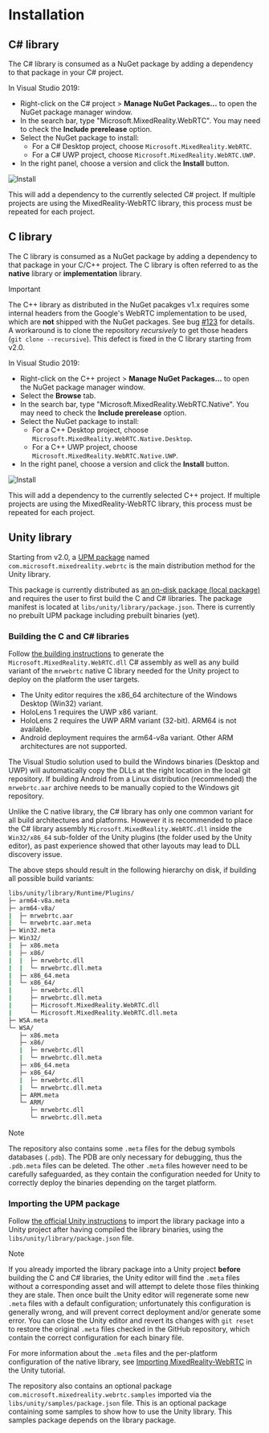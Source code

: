 # Installation

## C# library

The C# library is consumed as a NuGet package by adding a dependency to that package in your C# project.

In Visual Studio 2019:

- Right-click on the C# project > **Manage NuGet Packages...** to open the NuGet package manager window.
- In the search bar, type "Microsoft.MixedReality.WebRTC". You may need to check the **Include prerelease** option.
- Select the NuGet package to install:
  - For a C# Desktop project, choose `Microsoft.MixedReality.WebRTC`.
  - For a C# UWP project, choose `Microsoft.MixedReality.WebRTC.UWP`.
- In the right panel, choose a version and click the **Install** button.

![Install](install-1.png)

This will add a dependency to the currently selected C# project. If multiple projects are using the MixedReality-WebRTC library, this process must be repeated for each project.

## C library

The C library is consumed as a NuGet package by adding a dependency to that package in your C/C++ project. The C library is often referred to as the **native** library or **implementation** library.

> [!IMPORTANT]
> The C++ library as distributed in the NuGet pacakges v1.x requires some internal headers from the Google's WebRTC implementation to be used, which are **not** shipped with the NuGet packages. See bug [#123](https://github.com/microsoft/MixedReality-WebRTC/issues/123) for details. A workaround is to clone the repository _recursively_ to get those headers (`git clone --recursive`). This defect is fixed in the C library starting from v2.0.

In Visual Studio 2019:

- Right-click on the C++ project > **Manage NuGet Packages...** to open the NuGet package manager window.
- Select the **Browse** tab.
- In the search bar, type "Microsoft.MixedReality.WebRTC.Native". You may need to check the **Include prerelease** option.
- Select the NuGet package to install:
  - For a C++ Desktop project, choose `Microsoft.MixedReality.WebRTC.Native.Desktop`.
  - For a C++ UWP project, choose `Microsoft.MixedReality.WebRTC.Native.UWP`.
- In the right panel, choose a version and click the **Install** button.

![Install](install-2.png)

This will add a dependency to the currently selected C++ project. If multiple projects are using the MixedReality-WebRTC library, this process must be repeated for each project.

## Unity library

Starting from v2.0, a [UPM package](https://docs.unity3d.com/Manual/Packages.html) named `com.microsoft.mixedreality.webrtc` is the main distribution method for the Unity library.

This package is currently distributed as [an on-disk package (local package)](https://docs.unity3d.com/Manual/upm-ui-local.html) and requires the user to first build the C and C# libraries. The package manifest is located at `libs/unity/library/package.json`. There is currently no prebuilt UPM package including prebuilt binaries (yet).

### Building the C and C# libraries

Follow [the building instructions](building.md) to generate the `Microsoft.MixedReality.WebRTC.dll` C# assembly as well as any build variant of the `mrwebrtc` native C library needed for the Unity project to deploy on the platform the user targets.

- The Unity editor requires the x86_64 architecture of the Windows Desktop (Win32) variant.
- HoloLens 1 requires the UWP x86 variant.
- HoloLens 2 requires the UWP ARM variant (32-bit). ARM64 is not available.
- Android deployment requires the arm64-v8a variant. Other ARM architectures are not supported.

The Visual Studio solution used to build the Windows binaries (Desktop and UWP) will automatically copy the DLLs at the right location in the local git repository. If building Android from a Linux distribution (recommended) the `mrwebrtc.aar` archive needs to be manually copied to the Windows git repository.

Unlike the C native library, the C# library has only one common variant for all build architectures and platforms. However it is recommended to place the C# library assembly `Microsoft.MixedReality.WebRTC.dll` inside the `Win32/x86_64` sub-folder of the Unity plugins (the folder used by the Unity editor), as past experience showed that other layouts may lead to DLL discovery issue.

The above steps should result in the following hierarchy on disk, if building all possible build variants:

```sh
libs/unity/library/Runtime/Plugins/
├─ arm64-v8a.meta
├─ arm64-v8a/
|  ├─ mrwebrtc.aar
|  └─ mrwebrtc.aar.meta
├─ Win32.meta
├─ Win32/
|  ├─ x86.meta
|  ├─ x86/
|  |  ├─ mrwebrtc.dll
|  |  └─ mrwebrtc.dll.meta
|  ├─ x86_64.meta
|  └─ x86_64/
|     ├─ mrwebrtc.dll
|     ├─ mrwebrtc.dll.meta
|     ├─ Microsoft.MixedReality.WebRTC.dll
|     └─ Microsoft.MixedReality.WebRTC.dll.meta
├─ WSA.meta
└─ WSA/
   ├─ x86.meta
   ├─ x86/
   |  ├─ mrwebrtc.dll
   |  └─ mrwebrtc.dll.meta
   ├─ x86_64.meta
   ├─ x86_64/
   |  ├─ mrwebrtc.dll
   |  └─ mrwebrtc.dll.meta
   ├─ ARM.meta
   └─ ARM/
      ├─ mrwebrtc.dll
      └─ mrwebrtc.dll.meta
```

> [!NOTE]
> The repository also contains some `.meta` files for the debug symbols databases (`.pdb`). The PDB are only necessary for debugging, thus the `.pdb.meta` files can be deleted. The other `.meta` files however need to be carefully safeguarded, as they contain the configuration needed for Unity to correctly deploy the binaries depending on the target platform.

### Importing the UPM package

Follow [the official Unity instructions](https://docs.unity3d.com/Manual/upm-ui-local.html) to import the library package into a Unity project after having compiled the library binaries, using the `libs/unity/library/package.json` file.

> [!NOTE]
> If you already imported the library package into a Unity project **before** building the C and C# libraries, the Unity editor will find the `.meta` files without a corresponding asset and will attempt to delete those files thinking they are stale. Then once built the Unity editor will regenerate some new `.meta` files with a default configuration; unfortunately this configuration is generally wrong, and will prevent correct deployment and/or generate some error. You can close the Unity editor and revert its changes with `git reset` to restore the original `.meta` files checked in the GitHub repository, which contain the correct configuration for each binary file.

For more information about the `.meta` files and the per-platform configuration of the native library, see [Importing MixedReality-WebRTC](https://microsoft.github.io/MixedReality-WebRTC/manual/helloworld-unity-importwebrtc.html) in the Unity tutorial.

The repository also contains an optional package `com.microsoft.mixedreality.webrtc.samples` imported via the `libs/unity/samples/package.json` file. This is an optional package containing some samples to show how to use the Unity library. This samples package depends on the library package.
